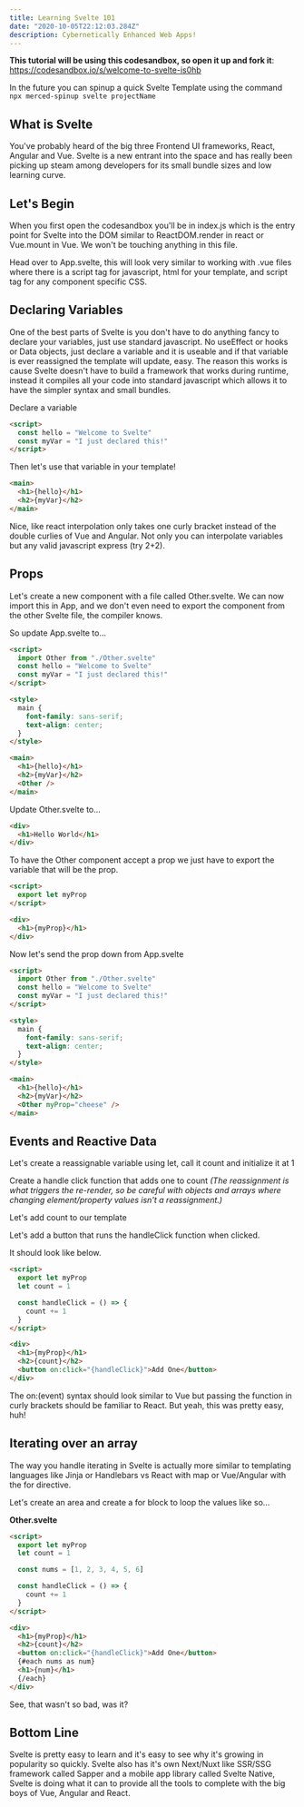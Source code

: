 ```yaml
---
title: Learning Svelte 101
date: "2020-10-05T22:12:03.284Z"
description: Cybernetically Enhanced Web Apps!
---
```


**This tutorial will be using this codesandbox, so open it up and fork it**: https://codesandbox.io/s/welcome-to-svelte-is0hb

In the future you can spinup a quick Svelte Template using the command `npx merced-spinup svelte projectName`

## What is Svelte

You've probably heard of the big three Frontend UI frameworks, React, Angular and Vue. Svelte is a new entrant into the space and has really been picking up steam among developers for its small bundle sizes and low learning curve.

## Let's Begin

When you first open the codesandbox you'll be in index.js which is the entry point for Svelte into the DOM similar to ReactDOM.render in react or Vue.mount in Vue. We won't be touching anything in this file.

Head over to App.svelte, this will look very similar to working with .vue files where there is a script tag for javascript, html for your template, and script tag for any component specific CSS.

## Declaring Variables

One of the best parts of Svelte is you don't have to do anything fancy to declare your variables, just use standard javascript. No useEffect or hooks or Data objects, just declare a variable and it is useable and if that variable is ever reassigned the template will update, easy. The reason this works is cause Svelte doesn't have to build a framework that works during runtime, instead it compiles all your code into standard javascript which allows it to have the simpler syntax and small bundles.

Declare a variable

```html
<script>
  const hello = "Welcome to Svelte"
  const myVar = "I just declared this!"
</script>
```

Then let's use that variable in your template!

```html
<main>
  <h1>{hello}</h1>
  <h2>{myVar}</h2>
</main>
```

Nice, like react interpolation only takes one curly bracket instead of the double curlies of Vue and Angular. Not only you can interpolate variables but any valid javascript express (try 2+2).

## Props

Let's create a new component with a file called Other.svelte. We can now import this in App, and we don't even need to export the component from the other Svelte file, the compiler knows.

So update App.svelte to...

```html
<script>
  import Other from "./Other.svelte"
  const hello = "Welcome to Svelte"
  const myVar = "I just declared this!"
</script>

<style>
  main {
    font-family: sans-serif;
    text-align: center;
  }
</style>

<main>
  <h1>{hello}</h1>
  <h2>{myVar}</h2>
  <Other />
</main>
```

Update Other.svelte to...

```html
<div>
  <h1>Hello World</h1>
</div>
```

To have the Other component accept a prop we just have to export the variable that will be the prop.

```html
<script>
  export let myProp
</script>

<div>
  <h1>{myProp}</h1>
</div>
```

Now let's send the prop down from App.svelte

```html
<script>
  import Other from "./Other.svelte"
  const hello = "Welcome to Svelte"
  const myVar = "I just declared this!"
</script>

<style>
  main {
    font-family: sans-serif;
    text-align: center;
  }
</style>

<main>
  <h1>{hello}</h1>
  <h2>{myVar}</h2>
  <Other myProp="cheese" />
</main>
```

## Events and Reactive Data

Let's create a reassignable variable using let, call it count and initialize it at 1

Create a handle click function that adds one to count _(The reassignment is what triggers the re-render, so be careful with objects and arrays where changing element/property values isn't a reassignment.)_

Let's add count to our template

Let's add a button that runs the handleClick function when clicked.

It should look like below.

```html
<script>
  export let myProp
  let count = 1

  const handleClick = () => {
    count += 1
  }
</script>

<div>
  <h1>{myProp}</h1>
  <h2>{count}</h2>
  <button on:click="{handleClick}">Add One</button>
</div>
```

The on:(event) syntax should look similar to Vue but passing the function in curly brackets should be familiar to React. But yeah, this was pretty easy, huh!

## Iterating over an array

The way you handle iterating in Svelte is actually more similar to templating languages like Jinja or Handlebars vs React with map or Vue/Angular with the for directive.

Let's create an area and create a for block to loop the values like so...

**Other.svelte**

```html
<script>
  export let myProp
  let count = 1

  const nums = [1, 2, 3, 4, 5, 6]

  const handleClick = () => {
    count += 1
  }
</script>

<div>
  <h1>{myProp}</h1>
  <h2>{count}</h2>
  <button on:click="{handleClick}">Add One</button>
  {#each nums as num}
  <h1>{num}</h1>
  {/each}
</div>
```

See, that wasn't so bad, was it?

## Bottom Line

Svelte is pretty easy to learn and it's easy to see why it's growing in popularity so quickly. Svelte also has it's own Next/Nuxt like SSR/SSG framework called Sapper and a mobile app library called Svelte Native, Svelte is doing what it can to provide all the tools to complete with the big boys of Vue, Angular and React.
